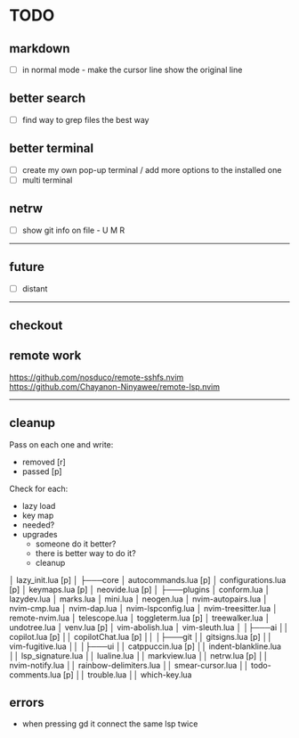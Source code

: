 # TODO

## markdown

- [ ] in normal mode - make the cursor line show the original line

## better search

- [ ] find way to grep files the best way

## better terminal

- [ ] create my own pop-up terminal / add more options to the installed one
- [ ] multi terminal

## netrw

- [ ] show git info on file - U M R

---

## future

- [ ] distant

---

## checkout

## remote work

https://github.com/nosduco/remote-sshfs.nvim
https://github.com/Chayanon-Ninyawee/remote-lsp.nvim

---

## cleanup

Pass on each one and write:

- removed [r]
- passed [p]

Check for each:

- lazy load
- key map
- needed?
- upgrades
  - someone do it better?
  - there is better way to do it?
  - cleanup

│ lazy_init.lua [p]
│
├───core
│ autocommands.lua [p]
│ configurations.lua [p]
│ keymaps.lua [p]
│ neovide.lua [p]
│
├───plugins
│ conform.lua
│ lazydev.lua
│ marks.lua
│ mini.lua
│ neogen.lua
│ nvim-autopairs.lua
│ nvim-cmp.lua
│ nvim-dap.lua
│ nvim-lspconfig.lua
│ nvim-treesitter.lua
│ remote-nvim.lua
│ telescope.lua
│ toggleterm.lua [p]
│ treewalker.lua
│ undotree.lua
│ venv.lua [p]
│ vim-abolish.lua
│ vim-sleuth.lua
│
│├───ai
││ copilot.lua [p]
││ copilotChat.lua [p]
││
│├───git
││ gitsigns.lua [p]
││ vim-fugitive.lua
││
│├───ui
││ catppuccin.lua [p]
││ indent-blankline.lua
││ lsp_signature.lua
││ lualine.lua
││ markview.lua
││ netrw.lua [p]
││ nvim-notify.lua
││ rainbow-delimiters.lua
││ smear-cursor.lua
││ todo-comments.lua [p]
││ trouble.lua
││ which-key.lua

## errors

- when pressing gd it connect the same lsp twice
